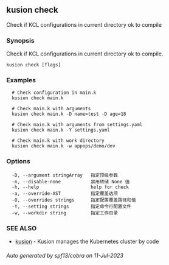 ## kusion check

Check if KCL configurations in current directory ok to compile

### Synopsis

Check if KCL configurations in current directory ok to compile.

```
kusion check [flags]
```

### Examples

```
  # Check configuration in main.k
  kusion check main.k
  
  # Check main.k with arguments
  kusion check main.k -D name=test -D age=18
  
  # Check main.k with arguments from settings.yaml
  kusion check main.k -Y settings.yaml
  
  # Check main.k with work directory
  kusion check main.k -w appops/demo/dev
```

### Options

```
  -D, --argument stringArray   指定顶级参数
  -n, --disable-none           禁用转储 None 值
  -h, --help                   help for check
  -a, --override-AST           指定覆盖选项
  -O, --overrides strings      指定配置覆盖路径和值
  -Y, --setting strings        指定命令行配置文件
  -w, --workdir string         指定工作目录
```

### SEE ALSO

* [kusion](kusion.md)	 - Kusion manages the Kubernetes cluster by code

###### Auto generated by spf13/cobra on 11-Jul-2023
